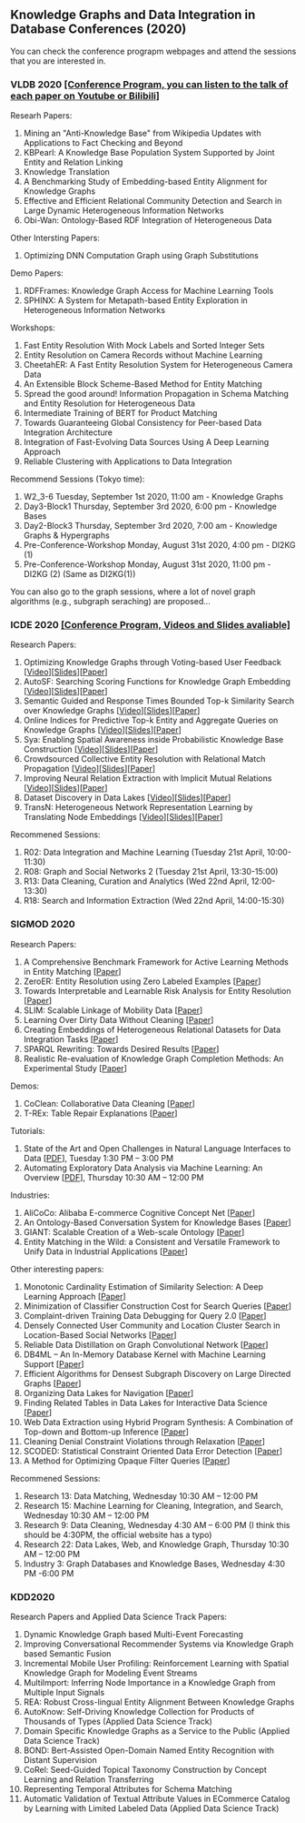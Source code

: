 ## Knowledge Graphs and Data Integration in Database Conferences (2020)
You can check the conference prograpm webpages and attend the sessions that you are interested in.

### VLDB 2020 [[Conference Program, you can listen to the talk of each paper on Youtube or Bilibili]](https://vldb2020.org/program.html)
Researh Papers:
1. Mining an "Anti-Knowledge Base" from Wikipedia Updates with Applications to Fact Checking and Beyond
2. KBPearl: A Knowledge Base Population System Supported by Joint Entity and Relation Linking
3. Knowledge Translation
4. A Benchmarking Study of Embedding-based Entity Alignment for Knowledge Graphs
5. Effective and Efficient Relational Community Detection and Search in Large Dynamic Heterogeneous Information Networks
6. Obi-Wan: Ontology-Based RDF Integration of Heterogeneous Data

Other Intersting Papers:
1. Optimizing DNN Computation Graph using Graph Substitutions

Demo Papers:
1. RDFFrames: Knowledge Graph Access for Machine Learning Tools
2. SPHINX: A System for Metapath-based Entity Exploration in Heterogeneous Information Networks

Workshops:
1. Fast Entity Resolution With Mock Labels and Sorted Integer Sets
2. Entity Resolution on Camera Records without Machine Learning
3. CheetahER: A Fast Entity Resolution System for Heterogeneous Camera Data
4. An Extensible Block Scheme-Based Method for Entity Matching
5. Spread the good around! Information Propagation in Schema Matching and Entity Resolution for Heterogeneous Data
6. Intermediate Training of BERT for Product Matching
7. Towards Guaranteeing Global Consistency for Peer-based Data Integration Architecture
8. Integration of Fast-Evolving Data Sources Using A Deep Learning Approach
9. Reliable Clustering with Applications to Data Integration

Recommend Sessions (Tokyo time):
1. W2_3-6 Tuesday, September 1st 2020, 11:00 am - Knowledge Graphs
2. Day3-Block1 Thursday, September 3rd 2020, 6:00 pm - Knowledge Bases
3. Day2-Block3 Thursday, September 3rd 2020, 7:00 am - Knowledge Graphs & Hypergraphs
4. Pre-Conference-Workshop Monday, August 31st 2020, 4:00 pm - DI2KG (1)
5. Pre-Conference-Workshop Monday, August 31st 2020, 11:00 pm - DI2KG (2) (Same as DI2KG(1))

You can also go to the graph sessions, where a lot of novel graph algorithms (e.g., subgraph seraching) are proposed...



### ICDE 2020 [[Conference Program, Videos and Slides avaliable]](https://www.utdallas.edu/icde/program-at-a-glance.html)

Research Papers:
1. Optimizing Knowledge Graphs through Voting-based User Feedback [[Video](https://www.google.com/url?q=https://drive.google.com/open?id%3D18T_LjZIo6Fr3GhPVLFr3NtqOyHASdxAy&sa=D&ust=1587488616452000&usg=AFQjCNFS1PMHv1YoTTadm-1_KDEsuHZywg)][[Slides](https://www.google.com/url?q=https://drive.google.com/open?id%3D1aqOTcSYJON-aONp0PPCoUpz9rNr0lKZb&sa=D&ust=1587488616452000&usg=AFQjCNHJkIFfvJ5mARJ2fHMXfSXwljABTg)][[Paper](https://conferences.computer.org/icde/2020/pdfs/ICDE2020-5acyuqhpJ6L9P042wmjY1p/290300a421/290300a421.pdf)]
2. AutoSF: Searching Scoring Functions for Knowledge Graph Embedding [[Video](https://www.google.com/url?q=https://drive.google.com/open?id%3D1wRHmVHiit8xIZalwL2ZUx5IZcu8BVr_4&sa=D&ust=1587488616452000&usg=AFQjCNF27HybM9QnROVO4NeCbqFVvObi0w)][[Slides](https://www.google.com/url?q=https://drive.google.com/open?id%3D1fYdh05WWG0Aco403ArzWafMrf7-joBpu&sa=D&ust=1587488616452000&usg=AFQjCNHnaXb02kbU7LZq5zHG1RhvDon07A)][[Paper](https://conferences.computer.org/icde/2020/pdfs/ICDE2020-5acyuqhpJ6L9P042wmjY1p/290300a433/290300a433.pdf)]
3. Semantic Guided and Response Times Bounded Top-k Similarity Search over Knowledge Graphs [[Video](https://www.google.com/url?q=https://drive.google.com/open?id%3D1ejMq8cZrTZT1Nn0D-zaMlW7X7ESkSDro&sa=D&ust=1587488616453000&usg=AFQjCNEeyFqVvX9q4QWy8jc4jHfpdEc2Zw)][[Slides](https://www.google.com/url?q=https://drive.google.com/open?id%3D1JyhtaWEeRvzS6TmIuplZNd5ZId3Larpz&sa=D&ust=1587488616453000&usg=AFQjCNEI5es_-rKQs-eUImsqivdAFNAnvw)][[Paper](https://conferences.computer.org/icde/2020/pdfs/ICDE2020-5acyuqhpJ6L9P042wmjY1p/290300a445/290300a445.pdf)]
4. Online Indices for Predictive Top-k Entity and Aggregate Queries on Knowledge Graphs [[Video](https://www.google.com/url?q=https://drive.google.com/open?id%3D12mo2_5abIbU9BDxrI4eSPsZ-SFDRgMAN&sa=D&ust=1587488616485000&usg=AFQjCNHwZw7kP6JJ2nIbDiMT4FvlwebmsA)][[Slides](https://www.google.com/url?q=https://drive.google.com/open?id%3D1Vy15Q81aZg6Kn0AKqcJQ1LraCAb7ZyPy&sa=D&ust=1587488616485000&usg=AFQjCNEqOaDue8W4ZN91-2I2JPLkQTE3jw)][[Paper](https://conferences.computer.org/icde/2020/pdfs/ICDE2020-5acyuqhpJ6L9P042wmjY1p/290300b057/290300b057.pdf)]
5. Sya: Enabling Spatial Awareness inside Probabilistic Knowledge Base Construction [[Video](https://www.google.com/url?q=https://drive.google.com/open?id%3D109w8eQHAsdUKIOUB25F97G9RXe6G42gl&sa=D&ust=1587488616491000&usg=AFQjCNH9PGbgTNOGzO_K1oJfJmbkO1jB-Q)][[Slides](https://www.google.com/url?q=https://drive.google.com/open?id%3D17NrfJSLWtG4KwgNAxSm73OmtqOdYwQzU&sa=D&ust=1587488616492000&usg=AFQjCNHjUCMPovlS-6lfqmL-inlLBYS1pw)][[Paper](https://conferences.computer.org/icde/2020/pdfs/ICDE2020-5acyuqhpJ6L9P042wmjY1p/290300b177/290300b177.pdf)]
6. Crowdsourced Collective Entity Resolution with Relational Match Propagation [[Video](https://www.google.com/url?q=https://drive.google.com/open?id%3D1hoQjzDt91Cliyfeds0znodJi9qut2T5T&sa=D&ust=1587488616438000&usg=AFQjCNGUwKR9_tol6E8T_Bqsom4L4cqd3g)][[Slides](https://www.google.com/url?q=https://drive.google.com/open?id%3D1OJdgNJHFq30LUyfcVI69Bea3wkpKnbcm&sa=D&ust=1587488616438000&usg=AFQjCNHjiZE4zZ71q08MuDrUAcoetNNN0g)][[Paper](https://conferences.computer.org/icde/2020/pdfs/ICDE2020-5acyuqhpJ6L9P042wmjY1p/290300a037/290300a037.pdf)]
7. Improving Neural Relation Extraction with Implicit Mutual Relations [[Video](https://www.google.com/url?q=https://drive.google.com/open?id%3D1Ksh1lBwJ0V2nopiLoh-Uk5eofJW6uRrA&sa=D&ust=1587488616483000&usg=AFQjCNEPrROfm72JmChuKgls7cAo2fniOA)][[Slides](https://www.google.com/url?q=https://drive.google.com/open?id%3D1hIfhz0qfPu9p44kWfhhywj_D8EF9eGX5&sa=D&ust=1587488616483000&usg=AFQjCNFpDtYPPYI16sI05NBwoLqUt8jtog)][[Paper](https://conferences.computer.org/icde/2020/pdfs/ICDE2020-5acyuqhpJ6L9P042wmjY1p/290300b021/290300b021.pdf)]
8. Dataset Discovery in Data Lakes [[Video](https://www.google.com/url?q=https://drive.google.com/open?id%3D1FPdnuXIpPUIc_OSI-AcCvrynT75ipIH3&sa=D&ust=1587488616467000&usg=AFQjCNGEuJGomD9My5r361Gw7-9lqVW0nQ)][[Slides](https://www.google.com/url?q=https://drive.google.com/open?id%3D1I3Hms10PExW0SpIACob4o_1ZpaC3BljN&sa=D&ust=1587488616467000&usg=AFQjCNFxmt95VjGwYgX0EFKr1Krx1KSgMg)][[Paper](https://conferences.computer.org/icde/2020/pdfs/ICDE2020-5acyuqhpJ6L9P042wmjY1p/290300a709/290300a709.pdf)]
9. TransN: Heterogeneous Network Representation Learning by Translating Node Embeddings [[Video](https://www.google.com/url?q=https://drive.google.com/open?id%3D1-KH4NUD2LNN1ESvbXTUfu3HDOYXYylqx&sa=D&ust=1595668107927000&usg=AFQjCNF74glNGWzt3FmGSo5W9th8VGfGwQ)][[Slides](https://www.google.com/url?q=https://drive.google.com/open?id%3D1CAuwlXPIV1rLXZFHvln-VvoSr3IRtM59&sa=D&ust=1595668107927000&usg=AFQjCNELQ0Q52103E2s_vziBq5_jF9TOdQ)][[Paper](https://conferences.computer.org/icde/2020/pdfs/ICDE2020-5acyuqhpJ6L9P042wmjY1p/290300a589/290300a589.pdf)]

Recommened Sessions:
1. R02: Data Integration and Machine Learning (Tuesday 21st April, 10:00-11:30)
2. R08: Graph and Social Networks 2 (Tuesday 21st April, 13:30-15:00)
3. R13: Data Cleaning, Curation and Analytics (Wed 22nd April, 12:00-13:30)
4. R18: Search and Information Extraction (Wed 22nd April, 14:00-15:30)

### SIGMOD 2020

Research Papers:
1. A Comprehensive Benchmark Framework for Active Learning Methods in Entity Matching [[Paper](https://doi.org/10.1145/3318464.3380597)]
2. ZeroER: Entity Resolution using Zero Labeled Examples [[Paper](https://doi.org/10.1145/3318464.3389743)]
3. Towards Interpretable and Learnable Risk Analysis for Entity Resolution [[Paper](https://doi.org/10.1145/3318464.3380572)]
4. SLIM: Scalable Linkage of Mobility Data [[Paper](https://doi.org/10.1145/3318464.3389761)]
5. Learning Over Dirty Data Without Cleaning [[Paper](https://doi.org/10.1145/3318464.3389708)]
6. Creating Embeddings of Heterogeneous Relational Datasets for Data Integration Tasks [[Paper](https://doi.org/10.1145/3318464.3389742)]
7. SPARQL Rewriting: Towards Desired Results [[Paper](https://doi.org/10.1145/3318464.3389695)]
8. Realistic Re-evaluation of Knowledge Graph Completion Methods: An Experimental Study [[Paper](https://doi.org/10.1145/3318464.3380599)]

Demos:
1. CoClean: Collaborative Data Cleaning [[Paper](https://doi.org/10.1145/3318464.3384698)]
2. T-REx: Table Repair Explanations [[Paper](https://doi.org/10.1145/3318464.3384700)]

Tutorials:
1. State of the Art and Open Challenges in Natural Language Interfaces to Data [[PDF](https://doi.org/10.1145/3318464.3383128)], Tuesday 1:30 PM – 3:00 PM
2. Automating Exploratory Data Analysis via Machine Learning: An Overview [[PDF](https://doi.org/10.1145/3318464.3383126)], Thursday 10:30 AM – 12:00 PM

Industries:
1. AliCoCo: Alibaba E-commerce Cognitive Concept Net [[Paper](https://doi.org/10.1145/3318464.3386132)]
2. An Ontology-Based Conversation System for Knowledge Bases [[Paper](https://doi.org/10.1145/3318464.3386139)]
3. GIANT: Scalable Creation of a Web-scale Ontology [[Paper](https://doi.org/10.1145/3318464.3386145)]
4. Entity Matching in the Wild: a Consistent and Versatile Framework to Unify Data in Industrial Applications [[Paper](https://doi.org/10.1145/3318464.3386143)]

Other interesting papers:
1. Monotonic Cardinality Estimation of Similarity Selection: A Deep Learning Approach [[Paper](https://doi.org/10.1145/3318464.3380570)]
2. Minimization of Classifier Construction Cost for Search Queries [[Paper](https://doi.org/10.1145/3318464.3389755)]
3. Complaint-driven Training Data Debugging for Query 2.0 [[Paper](https://doi.org/10.1145/3318464.3389696)]
4. Densely Connected User Community and Location Cluster Search in Location-Based Social Networks [[Paper](https://doi.org/10.1145/3318464.3380603)]
5. Reliable Data Distillation on Graph Convolutional Network [[Paper](https://doi.org/10.1145/3318464.3389706)]
6. DB4ML – An In-Memory Database Kernel with Machine Learning Support [[Paper](https://doi.org/10.1145/3318464.3380575)]
7. Efficient Algorithms for Densest Subgraph Discovery on Large Directed Graphs [[Paper](https://doi.org/10.1145/3318464.3389697)]
8. Organizing Data Lakes for Navigation [[Paper](https://doi.org/10.1145/3318464.3380605)]
9. Finding Related Tables in Data Lakes for Interactive Data Science [[Paper](https://doi.org/10.1145/3318464.3389726)]
10. Web Data Extraction using Hybrid Program Synthesis: A Combination of Top-down and Bottom-up Inference [[Paper](https://doi.org/10.1145/3318464.3380608)]
11. Cleaning Denial Constraint Violations through Relaxation [[Paper](https://doi.org/10.1145/3318464.3389775)]
12. SCODED: Statistical Constraint Oriented Data Error Detection [[Paper](https://doi.org/10.1145/3318464.3380568)]
13. A Method for Optimizing Opaque Filter Queries [[Paper](https://doi.org/10.1145/3318464.3389766)]


Recommened Sessions:
1. Research 13: Data Matching, Wednesday 10:30 AM – 12:00 PM
2. Research 15: Machine Learning for Cleaning, Integration, and Search, Wednesday 10:30 AM – 12:00 PM
3. Research 9: Data Cleaning, Wednesday 4:30 AM – 6:00 PM (I think this should be 4:30PM, the official website has a typo)
4. Research 22: Data Lakes, Web, and Knowledge Graph, Thursday 10:30 AM – 12:00 PM
5. Industry 3: Graph Databases and Knowledge Bases, Wednesday 4:30 PM -6:00 PM

### KDD2020
Research Papers and Applied Data Science Track Papers:
1. Dynamic Knowledge Graph based Multi-Event Forecasting
2. Improving Conversational Recommender Systems via Knowledge Graph based Semantic Fusion
3. Incremental Mobile User Profiling: Reinforcement Learning with Spatial Knowledge Graph for Modeling Event Streams
4. MultiImport: Inferring Node Importance in a Knowledge Graph from Multiple Input Signals
5. REA: Robust Cross-lingual Entity Alignment Between Knowledge Graphs
6. AutoKnow: Self-Driving Knowledge Collection for Products of Thousands of Types (Applied Data Science Track)
7. Domain Specific Knowledge Graphs as a Service to the Public (Applied Data Science Track)
8. BOND: Bert-Assisted Open-Domain Named Entity Recognition with Distant Supervision
9. CoRel: Seed-Guided Topical Taxonomy Construction by Concept Learning and Relation Transferring
10. Representing Temporal Attributes for Schema Matching
11. Automatic Validation of Textual Attribute Values in ECommerce Catalog by Learning with Limited Labeled Data (Applied Data Science Track)
